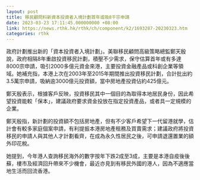 ```yaml
---
layout: post
title: 移民顧問料新資本投資者入境計劃首年或吸8千宗申請
date: 2023-03-23 17:11:45.000000000 +08:00
link: https://news.rthk.hk/rthk/ch/component/k2/1693287-20230323.htm
categories: rthk
---
```


政府計劃推出新的「資本投資者入境計劃」。美聯移民顧問高級策略總監鄭天殷說，政府相隔8年重啟投資移民計劃，積壓不少需求，保守估算首年或有多達8000宗申請，吸引2000多億元資金來港，主要投資金融產品或科創企業等領域。她補充指，本港上次在2003年至2015年期間推出投資移民計劃，合計批出約3.5萬宗申請，吸納逾3000億元投資額，當中房地產投資佔約425億元。

鄭天殷表示，根據客戶反映，投資移民其中一個目的為取得本地居民身份，因此希望投資能較「保本」，建議政府要求資金投放在指定投資產品，或者具一定規模的企業。

鄭天殷指，新計劃的投資額不包括房地產，但有不少客戶希望下一代留港就學，估計會有較多家庭個案申請，有利提振本港房地產租務及買賣需求；建議政府將投資移民的申請人與其他人才計劃看齊，在成為永久性居民之後，可申請退還置業的額外印花稅。

她提到，今年港人查詢移民海外的數字按年下跌2成至3成，主要是本港自疫後後蘇，樓市及經濟回升帶來不少機會，最近亦見到有移民外國的港人，因為不適應當地生活而回流香港。
